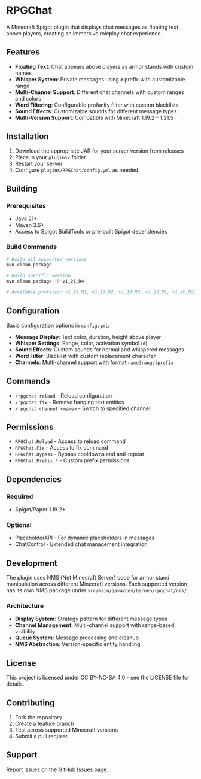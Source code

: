 # RPGChat

A Minecraft Spigot plugin that displays chat messages as floating text above players, creating an immersive roleplay chat experience.

## Features

- **Floating Text**: Chat appears above players as armor stands with custom names
- **Whisper System**: Private messages using `#` prefix with customizable range
- **Multi-Channel Support**: Different chat channels with custom ranges and colors
- **Word Filtering**: Configurable profanity filter with custom blacklists
- **Sound Effects**: Customizable sounds for different message types
- **Multi-Version Support**: Compatible with Minecraft 1.19.2 - 1.21.5

## Installation

1. Download the appropriate JAR for your server version from releases
2. Place in your `plugins/` folder
3. Restart your server
4. Configure `plugins/RPGChat/config.yml` as needed

## Building

### Prerequisites
- Java 21+
- Maven 3.6+
- Access to Spigot BuildTools or pre-built Spigot dependencies

### Build Commands

```bash
# Build all supported versions
mvn clean package

# Build specific version
mvn clean package -P v1_21_R4

# Available profiles: v1_19_R1, v1_19_R2, v1_19_R3, v1_20_R1, v1_20_R2, v1_20_R3, v1_20_R4, v1_21_R1, v1_21_R2, v1_21_R3, v1_21_R4
```

## Configuration

Basic configuration options in `config.yml`:

- **Message Display**: Text color, duration, height above player
- **Whisper Settings**: Range, color, activation symbol (`#`)
- **Sound Effects**: Custom sounds for normal and whispered messages
- **Word Filter**: Blacklist with custom replacement character
- **Channels**: Multi-channel support with format `name|range|prefix`

## Commands

- `/rpgchat reload` - Reload configuration
- `/rpgchat fix` - Remove hanging text entities
- `/rpgchat channel <name>` - Switch to specified channel

## Permissions

- `RPGChat.Reload` - Access to reload command
- `RPGChat.Fix` - Access to fix command
- `RPGChat.Bypass` - Bypass cooldowns and anti-repeat
- `RPGChat.Prefix.*` - Custom prefix permissions

## Dependencies

### Required
- Spigot/Paper 1.19.2+

### Optional
- PlaceholderAPI - For dynamic placeholders in messages
- ChatControl - Extended chat management integration

## Development

The plugin uses NMS (Net Minecraft Server) code for armor stand manipulation across different Minecraft versions. Each supported version has its own NMS package under `src/main/java/dev/bermeb/rpgchat/nms/`.

### Architecture
- **Display System**: Strategy pattern for different message types
- **Channel Management**: Multi-channel support with range-based visibility
- **Queue System**: Message processing and cleanup
- **NMS Abstraction**: Version-specific entity handling

## License

This project is licensed under CC BY-NC-SA 4.0 - see the LICENSE file for details.

## Contributing

1. Fork the repository
2. Create a feature branch
3. Test across supported Minecraft versions
4. Submit a pull request

## Support

Report issues on the [GitHub Issues](https://github.com/bermeb/rpgchat-spigot/issues) page.